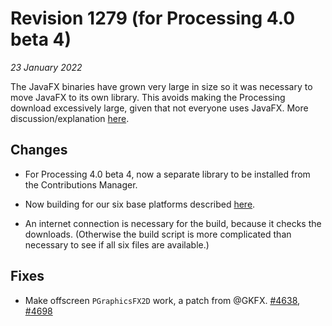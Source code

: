 # Revision 1279 (for Processing 4.0 beta 4)

*23 January 2022*

The JavaFX binaries have grown very large in size so it was necessary to move JavaFX to its own library. This avoids making the Processing download excessively large, given that not everyone uses JavaFX. More discussion/explanation [here](https://github.com/processing/processing4/issues/348).


## Changes

* For Processing 4.0 beta 4, now a separate library to be installed from the Contributions Manager.

* Now building for our six base platforms described [here](https://github.com/processing/processing4/wiki/Supported-Platforms).

* An internet connection is necessary for the build, because it checks the downloads. (Otherwise the build script is more complicated than necessary to see if all six files are available.)


## Fixes

+ Make offscreen `PGraphicsFX2D` work, a patch from @GKFX. [#4638](https://github.com/processing/processing/issues/4638), [#4698](https://github.com/processing/processing/pull/4698)
